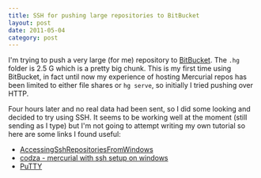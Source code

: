 ```yaml
---
title: SSH for pushing large repositories to BitBucket
layout: post
date: 2011-05-04
category: post
---
```


I'm trying to push a very large (for me) repository to [BitBucket][1]. The `.hg` folder is 2.5 G which is a pretty big chunk. This is my first time using BitBucket, in fact until now my experience of hosting Mercurial repos has been limited to either file shares or `hg serve`, so initially I tried pushing over HTTP.

Four hours later and no real data had been sent, so I did some looking and decided to try using SSH. It seems to be working well at the moment (still sending as I type) but I'm not going to attempt writing my own tutorial so here are some links I found useful:

- [AccessingSshRepositoriesFromWindows][2]
- [codza - mercurial with ssh setup on windows][3]
- [PuTTY][4]

[1]: https://bitbucket.org
[2]: https://mercurial.selenic.com/wiki/AccessingSshRepositoriesFromWindows
[3]: https://www.codza.com/mercurial-with-ssh-setup-on-windows
[4]: https://www.chiark.greenend.org.uk/~sgtatham/putty/download.html
